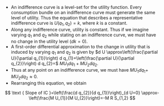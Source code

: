 - An indifference curve is a level-set for the utility function. Every consumption bundle on an indifference curve must generate the same level of utility. Thus the equation that describes a representative indifference curve is $U\left(q_{1}, q_{2}\right)=k$, where $k$ is a constant.
- Along any indifference curve, utility is constant. Thus if we imagine varying $q_{1}$ and $q_{2}$ while stating on an indifference curve, we must have no change in the utility level $(d k=0)$.
- A first-order differential approximation to the change in utility that is induced by varying $q_{1}$ and $q_{2}$ is given by $d U \approx\left(\frac{\partial U}{\partial q_{1}}\right) d q_{1}+\left(\frac{\partial U}{\partial q_{2}}\right) d q_{2}=$ $M U_{1} d q_{1}+M U_{2} d q_{2}$.
- Thus at any point on an indifference curve, we must have $M U_{1} d q_{1}+$ $M U_{2} d q_{2} \approx 0$.
- Rearranging this equation, we obtain

$$
\text { Slope of IC }=\left(\frac{d q_{2}}{d q_{1}}\right)_{d U=0} \approx-\left(\frac{M U_{1}}{M U_{2}}\right)=-M R S_{1,2}
$$
